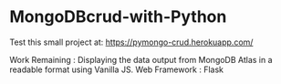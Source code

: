 # MongoDBcrud-with-Python

Test this small project at: https://pymongo-crud.herokuapp.com/

Work Remaining : Displaying the data output from MongoDB Atlas in a readable format using Vanilla JS.
Web Framework : Flask
